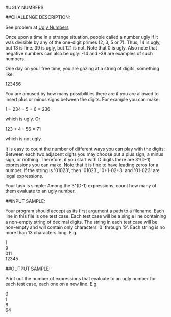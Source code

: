 #UGLY NUMBERS

##CHALLENGE DESCRIPTION:

See problem at [Ugly Numbers](https://www.codeeval.com/open_challenges/42/)

Once upon a time in a strange situation, people called a number ugly if it was divisible by any of the one-digit primes (2, 3, 5 or 7). Thus, 14 is ugly, but 13 is fine. 39 is ugly, but 121 is not. Note that 0 is ugly. Also note that negative numbers can also be ugly: -14 and -39 are examples of such numbers.

One day on your free time, you are gazing at a string of digits, something like:

123456

You are amused by how many possibilities there are if you are allowed to insert plus or minus signs between the digits. For example you can make: 


1 + 234 - 5 + 6 = 236

which is ugly. Or

123 + 4 - 56 = 71

which is not ugly. 

It is easy to count the number of different ways you can play with the digits: Between each two adjacent digits you may choose put a plus sign, a minus sign, or nothing. Therefore, if you start with D digits there are 3^(D-1) expressions you can make. Note that it is fine to have leading zeros for a number. If the string is '01023', then '01023', '0+1-02+3' and '01-023' are legal expressions. 

Your task is simple: Among the 3^(D-1) expressions, count how many of them evaluate to an ugly number.

##INPUT SAMPLE:

Your program should accept as its first argument a path to a filename. Each line in this file is one test case. Each test case will be a single line containing a non-empty string of decimal digits. The string in each test case will be non-empty and will contain only characters '0' through '9'. Each string is no more than 13 characters long. E.g.

1  
9  
011  
12345  

##OUTPUT SAMPLE:

Print out the number of expressions that evaluate to an ugly number for each test case, each one on a new line. E.g.

0  
1  
6  
64  
